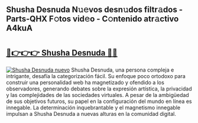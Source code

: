 ## Shusha Desnuda N𝚞𝚎vos desn𝚞dos filtr𝚊dos - Parts-QHX F𝚘tos vid𝚎o - C𝚘ntenido atr𝚊ctivo A4kuA

# <h2><a href="http://mb71u2e.tromn.icu/?c=Shusha+Desnuda">🔗👉👉👉 Shusha Desnuda 🔗🔗</a></h2>

[![Shusha Desnuda nuevo](https://i.imgur.com/pEAQMta.gif)](http://mb71u2e.tromn.icu/?c=Shusha+Desnuda)
Shusha Desnuda, una persona compleja e intrigante, desafía la categorización fácil. Su enfoque poco ortodoxo para construir una personalidad web ha magnetizado y ofendido a los observadores, generando debates sobre la expresión artística, la privacidad y las complejidades de las sociedades virtuales. A pesar de la ambigüedad de sus objetivos futuros, su papel en la configuración del mundo en línea es innegable. La determinación inquebrantable y el magnetismo innegable impulsan a Shusha Desnuda a nuevas alturas en la comunidad digital.

